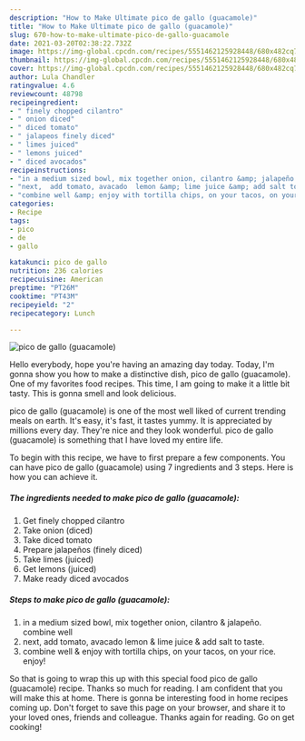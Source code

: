 ```yaml
---
description: "How to Make Ultimate pico de gallo (guacamole)"
title: "How to Make Ultimate pico de gallo (guacamole)"
slug: 670-how-to-make-ultimate-pico-de-gallo-guacamole
date: 2021-03-20T02:38:22.732Z
image: https://img-global.cpcdn.com/recipes/5551462125928448/680x482cq70/pico-de-gallo-guacamole-recipe-main-photo.jpg
thumbnail: https://img-global.cpcdn.com/recipes/5551462125928448/680x482cq70/pico-de-gallo-guacamole-recipe-main-photo.jpg
cover: https://img-global.cpcdn.com/recipes/5551462125928448/680x482cq70/pico-de-gallo-guacamole-recipe-main-photo.jpg
author: Lula Chandler
ratingvalue: 4.6
reviewcount: 48798
recipeingredient:
- " finely chopped cilantro"
- " onion diced"
- " diced tomato"
- " jalapeos finely diced"
- " limes juiced"
- " lemons juiced"
- " diced avocados"
recipeinstructions:
- "in a medium sized bowl, mix together onion, cilantro &amp; jalapeño.  combine well"
- "next,  add tomato, avacado  lemon &amp; lime juice &amp; add salt to taste."
- "combine well &amp; enjoy with tortilla chips, on your tacos, on your rice. enjoy!"
categories:
- Recipe
tags:
- pico
- de
- gallo

katakunci: pico de gallo 
nutrition: 236 calories
recipecuisine: American
preptime: "PT26M"
cooktime: "PT43M"
recipeyield: "2"
recipecategory: Lunch

---
```



![pico de gallo (guacamole)](https://img-global.cpcdn.com/recipes/5551462125928448/680x482cq70/pico-de-gallo-guacamole-recipe-main-photo.jpg)

Hello everybody, hope you're having an amazing day today. Today, I'm gonna show you how to make a distinctive dish, pico de gallo (guacamole). One of my favorites food recipes. This time, I am going to make it a little bit tasty. This is gonna smell and look delicious.



pico de gallo (guacamole) is one of the most well liked of current trending meals on earth. It's easy, it's fast, it tastes yummy. It is appreciated by millions every day. They're nice and they look wonderful. pico de gallo (guacamole) is something that I have loved my entire life.


To begin with this recipe, we have to first prepare a few components. You can have pico de gallo (guacamole) using 7 ingredients and 3 steps. Here is how you can achieve it.

<!--inarticleads1-->

##### The ingredients needed to make pico de gallo (guacamole):

1. Get  finely chopped cilantro
1. Take  onion (diced)
1. Take  diced tomato
1. Prepare  jalapeños (finely diced)
1. Take  limes (juiced)
1. Get  lemons (juiced)
1. Make ready  diced avocados




<!--inarticleads2-->

##### Steps to make pico de gallo (guacamole):

1. in a medium sized bowl, mix together onion, cilantro &amp; jalapeño.  combine well
1. next,  add tomato, avacado  lemon &amp; lime juice &amp; add salt to taste.
1. combine well &amp; enjoy with tortilla chips, on your tacos, on your rice. enjoy!




So that is going to wrap this up with this special food pico de gallo (guacamole) recipe. Thanks so much for reading. I am confident that you will make this at home. There is gonna be interesting food in home recipes coming up. Don't forget to save this page on your browser, and share it to your loved ones, friends and colleague. Thanks again for reading. Go on get cooking!
